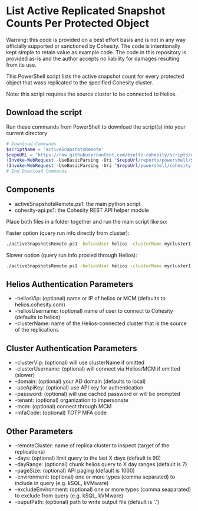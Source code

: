 # List Active Replicated Snapshot Counts Per Protected Object

Warning: this code is provided on a best effort basis and is not in any way officially supported or sanctioned by Cohesity. The code is intentionally kept simple to retain value as example code. The code in this repository is provided as-is and the author accepts no liability for damages resulting from its use.

This PowerShell script lists the active snapshot count for every protected object that wass replicated to the specified Cohesity cluster.

Note: this script requires the source cluster to be connected to Helios.

## Download the script

Run these commands from PowerShell to download the script(s) into your current directory

```powershell
# Download Commands
$scriptName = 'activeSnapshotsRemote'
$repoURL = 'https://raw.githubusercontent.com/bseltz-cohesity/scripts/master'
(Invoke-WebRequest -UseBasicParsing -Uri "$repoUrl/reports/powershell/$scriptName/$scriptName.ps1").content | Out-File "$scriptName.ps1"; (Get-Content "$scriptName.ps1") | Set-Content "$scriptName.ps1"
(Invoke-WebRequest -UseBasicParsing -Uri "$repoUrl/powershell/cohesity-api/cohesity-api.ps1").content | Out-File cohesity-api.ps1; (Get-Content cohesity-api.ps1) | Set-Content cohesity-api.ps1
# End Download Commands
```

## Components

* activeSnapshotsRemote.ps1: the main python script
* cohesity-api.ps1: the Cohesity REST API helper module

Place both files in a folder together and run the main script like so:

Faster option (query run info directly from cluster):

```bash
./activeSnapshotsRemote.ps1 -heliosUser helios -clusterName mycluster1 -clusterUsername myusername -domain mydomain.net -remoteCluster mycluster2
```

Slower option (query run info proxied through Helios):

```bash
./activeSnapshotsRemote.ps1 -heliosUser helios -clusterName mycluster1 -remoteCluster mycluster2
```

## Helios Authentication Parameters

* -heliosVip: (optional) name or IP of helios or MCM (defaults to helios.cohesity.com)
* -heliosUsername: (optional) name of user to connect to Cohesity (defaults to helios)
* -clusterName: name of the Helios-connected cluster that is the source of the replications

## Cluster Authentication Parameters

* -clusterVip: (optional) will use clusterName if omitted
* -clusterUsername: (optional) will connect via Helios/MCM if omitted (slower)
* -domain: (optional) your AD domain (defaults to local)
* -useApiKey: (optional) use API key for authentication
* -password: (optional) will use cached password or will be prompted
* -tenant: (optional) organization to impersonate
* -mcm: (optional) connect through MCM
* -mfaCode: (optional) TOTP MFA code

## Other Parameters

* -remoteCluster: name of replica cluster to inspect (target of the replications)
* -days: (optional) limit query to the last X days (default is 90)
* -dayRange: (optional) chunk helios query to X day ranges (default is 7)
* -pageSize: (optional) API paging (default is 1000)
* -environment: (optional) one or more types (comma separated) to include in query (e.g. kSQL, kVMware)
* -excludeEnvironment: (optional) one or more types (comma seaparated) to exclude from query  (e.g. kSQL, kVMware)
* -ouputPath: (optional) path to write output file (default is '.')
